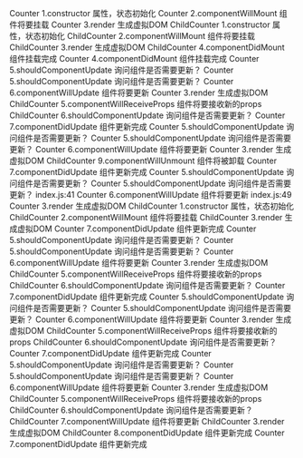<!--
 * @Author: dfh
 * @Date: 2021-02-28 17:15:26
 * @LastEditors: dfh
 * @LastEditTime: 2021-02-28 17:23:58
 * @Modified By: dfh
 * @FilePath: /day25-react/log.md
-->
Counter 1.constructor 属性，状态初始化
Counter 2.componentWillMount 组件将要挂载
Counter 3.render 生成虚拟DOM
ChildCounter 1.constructor 属性，状态初始化
ChildCounter 2.componentWillMount 组件将要挂载
ChildCounter 3.render 生成虚拟DOM
ChildCounter 4.componentDidMount 组件挂载完成
Counter 4.componentDidMount 组件挂载完成
Counter 5.shouldComponentUpdate 询问组件是否需要更新？
Counter 5.shouldComponentUpdate 询问组件是否需要更新？
Counter 6.componentWillUpdate 组件将要更新
Counter 3.render 生成虚拟DOM
ChildCounter 5.componentWillReceiveProps 组件将要接收新的props
ChildCounter 6.shouldComponentUpdate 询问组件是否需要更新？
Counter 7.componentDidUpdate 组件更新完成
Counter 5.shouldComponentUpdate 询问组件是否需要更新？
Counter 5.shouldComponentUpdate 询问组件是否需要更新？
Counter 6.componentWillUpdate 组件将要更新
Counter 3.render 生成虚拟DOM
ChildCounter 9.componentWillUnmount 组件将被卸载
Counter 7.componentDidUpdate 组件更新完成
Counter 5.shouldComponentUpdate 询问组件是否需要更新？
Counter 5.shouldComponentUpdate 询问组件是否需要更新？
index.js:41 Counter 6.componentWillUpdate 组件将要更新
index.js:49 Counter 3.render 生成虚拟DOM
ChildCounter 1.constructor 属性，状态初始化
ChildCounter 2.componentWillMount 组件将要挂载
ChildCounter 3.render 生成虚拟DOM
Counter 7.componentDidUpdate 组件更新完成
Counter 5.shouldComponentUpdate 询问组件是否需要更新？
Counter 5.shouldComponentUpdate 询问组件是否需要更新？
Counter 6.componentWillUpdate 组件将要更新
Counter 3.render 生成虚拟DOM
ChildCounter 5.componentWillReceiveProps 组件将要接收新的props
ChildCounter 6.shouldComponentUpdate 询问组件是否需要更新？
Counter 7.componentDidUpdate 组件更新完成
Counter 5.shouldComponentUpdate 询问组件是否需要更新？
Counter 5.shouldComponentUpdate 询问组件是否需要更新？
Counter 6.componentWillUpdate 组件将要更新
Counter 3.render 生成虚拟DOM
ChildCounter 5.componentWillReceiveProps 组件将要接收新的props
ChildCounter 6.shouldComponentUpdate 询问组件是否需要更新？
Counter 7.componentDidUpdate 组件更新完成
Counter 5.shouldComponentUpdate 询问组件是否需要更新？
Counter 5.shouldComponentUpdate 询问组件是否需要更新？
Counter 6.componentWillUpdate 组件将要更新
Counter 3.render 生成虚拟DOM
ChildCounter 5.componentWillReceiveProps 组件将要接收新的props
ChildCounter 6.shouldComponentUpdate 询问组件是否需要更新？
ChildCounter 7.componentWillUpdate 组件将要更新
ChildCounter 3.render 生成虚拟DOM
ChildCounter 8.componentDidUpdate 组件更新完成
Counter 7.componentDidUpdate 组件更新完成